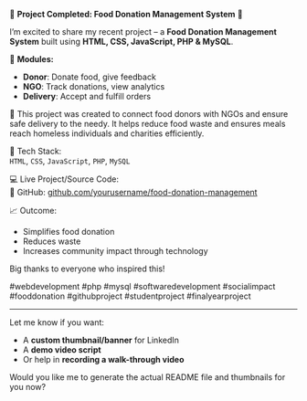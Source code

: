 

🎉 **Project Completed: Food Donation Management System** 🍲

I’m excited to share my recent project – a **Food Donation Management System** built using **HTML, CSS, JavaScript, PHP & MySQL**.

🔧 **Modules:**
- **Donor**: Donate food, give feedback  
- **NGO**: Track donations, view analytics  
- **Delivery**: Accept and fulfill orders  

🧠 This project was created to connect food donors with NGOs and ensure safe delivery to the needy. It helps reduce food waste and ensures meals reach homeless individuals and charities efficiently.

📂 Tech Stack:  
`HTML`, `CSS`, `JavaScript`, `PHP`, `MySQL`

💻 Live Project/Source Code:  
🔗 GitHub: [github.com/yourusername/food-donation-management](https://github.com/yourusername/food-donation-management)

📈 Outcome:  
- Simplifies food donation
- Reduces waste
- Increases community impact through technology

Big thanks to everyone who inspired this!

#webdevelopment #php #mysql #softwaredevelopment #socialimpact #fooddonation #githubproject #studentproject #finalyearproject

---

Let me know if you want:
- A **custom thumbnail/banner** for LinkedIn
- A **demo video script**
- Or help in **recording a walk-through video**

Would you like me to generate the actual README file and thumbnails for you now?
